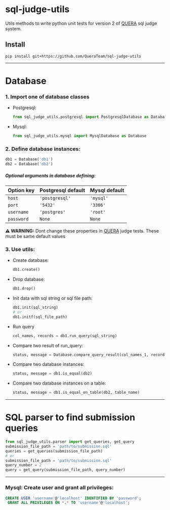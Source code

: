 # sql-judge-utils

Utils methods to write python unit tests for version 2 of [QUERA](https://quera.ir) sql judge system.

## Install
```shell script
pip install git+https://github.com/QueraTeam/sql-judge-utils
```

----

# Database 
### 1. Import one of database classes
- Postgresql:
    ```python
    from sql_judge_utils.postgresql import PostgresqlDatabase as Database
    ```
- Mysql:
    ```python
    from sql_judge_utils.mysql import MysqlDatabase as Database
    ```

### 2. Define database instances:
```python
db1 = Database('db1')
db2 = Database('db2')
```
##### Optional arguments in database defining:
| Option key | Postgresql default | Mysql default | 
|---|---|---|
| `host` | `'postgresql'` | `'mysql'` |
| `port` | `'5432'` | `'3306'` |
| `username` | `'postgres'` | `'root'` |
| `password` | `None` | `None` |

**⚠️ WARNING:**
Dont change these properties in [QUERA](https://quera.ir) judge tests. These must be same default values 

### 3. Use utils:
- Create database:
    ```python
    db1.create()
    ```
- Drop database:
    ```python
    db1.drop()
    ```
- Init data with sql string or sql file path:
    ```python
    db1.init(sql_string)
    # or
    db1.initf(sql_file_path)
    ```
- Run query
    ```python
    col_names, records = db1.run_query(sql_string)
    ```
- Compare two result of run_query:
    ```python
    status, message = Database.compare_query_result(col_names_1, records_1, col_names_2, records_2)
    ```
- Compare two database instances:
    ```python
    status, message = db1.is_equal(db2)
    ```
- Compare two database instances on a table:
    ```python
    status, message = db1.is_equal_on_table(db2, table_name)
    ```
---

# SQL parser to find submission queries
```python
from sql_judge_utils.parser import get_queries, get_query
submission_file_path = 'path/to/submission.sql'
queries = get_queries(submission_file_path)
# or
submission_file_path = 'path/to/submission.sql'
query_number = 2
query = get_query(submission_file_path, query_number)
```

--- 

### Mysql: Create user and grant all privileges:
```sql
CREATE USER 'username'@'localhost' IDENTIFIED BY 'password';
 GRANT ALL PRIVILEGES ON *.* TO 'username'@'localhost';
```